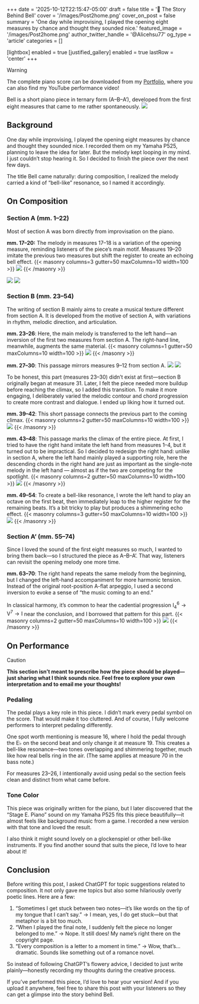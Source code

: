 +++
date = '2025-10-12T22:15:47-05:00'
draft = false
title = '🔔 The Story Behind Bell'
cover = '/images/Post2home.png'
cover_on_post = false
summary = 'One day while improvising, I played the opening eight measures by chance and thought they sounded nice.'
featured_image = '/images/Post2home.png'
author_twitter_handle = '@Alicehsu77' 
og_type = 'article'
categories = []

[lightbox]
enabled = true
[justified_gallery]
enabled = true
lastRow = 'center'
+++
> [!WARNING]
> The complete piano score can be downloaded from my [Portfolio](/en/portfolio/), where you can also find my YouTube performance video!

Bell is a short piano piece in ternary form (A–B–A’), developed from the first eight measures that came to me rather spontaneously.
![](/images/Post/2/1.png)

## Background
One day while improvising, I played the opening eight measures by chance and thought they sounded nice. I recorded them on my Yamaha P525, planning to leave the idea for later. But the melody kept looping in my mind. I just couldn’t stop hearing it. So I decided to finish the piece over the next few days.

The title Bell came naturally: during composition, I realized the melody carried a kind of “bell-like” resonance, so I named it accordingly.

## On Composition
### Section A (mm. 1–22)

Most of section A was born directly from improvisation on the piano.

**mm. 17–20:**
The melody in measures 17–18 is a variation of the opening measure, reminding listeners of the piece’s main motif. Measures 19–20 imitate the previous two measures but shift the register to create an echoing bell effect.
{{< masonry columns=3 gutter=50 maxColumns=10 width=100 >}}
![](/images/Post/2/2.png)
{{< /masonry >}}

![](/images/Post/2/3.png)
![](/images/Post/2/4.png)

### Section B (mm. 23–54)
The writing of section B mainly aims to create a musical texture different from section A. It is developed from the motive of section A, with variations in rhythm, melodic direction, and articulation.

**mm. 23–26**: Here, the main melody is transferred to the left hand—an inversion of the first two measures from section A. The right-hand line, meanwhile, augments the same material.
{{< masonry columns=1 gutter=50 maxColumns=10 width=100 >}}
![](/images/Post/2/5.png)
{{< /masonry >}}

**mm. 27–30**: This passage mirrors measures 9–12 from section A.
![](/images/Post/2/8.png)
![](/images/Post/2/7.png)

To be honest, this part (measures 23–30) didn’t exist at first—section B originally began at measure 31. Later, I felt the piece needed more buildup before reaching the climax, so I added this transition. To make it more engaging, I deliberately varied the melodic contour and chord progression to create more contrast and dialogue. I ended up liking how it turned out.

**mm. 39–42**: This short passage connects the previous part to the coming climax.
{{< masonry columns=2 gutter=50 maxColumns=10 width=100 >}}
![](/images/Post/2/9.png)
{{< /masonry >}}

**mm. 43–48**: This passage marks the climax of the entire piece. At first, I tried to have the right hand imitate the left hand from measures 1–4, but it turned out to be impractical. So I decided to redesign the right hand: unlike in section A, where the left hand mainly played a supporting role, here the descending chords in the right hand are just as important as the single-note melody in the left hand — almost as if the two are competing for the spotlight.
{{< masonry columns=2 gutter=50 maxColumns=10 width=100 >}}
![](/images/Post/2/10.png)
{{< /masonry >}}

**mm. 49–54**: To create a bell-like resonance, I wrote the left hand to play an octave on the first beat, then immediately leap to the higher register for the remaining beats. It’s a bit tricky to play but produces a shimmering echo effect.
{{< masonry columns=3 gutter=50 maxColumns=10 width=100 >}}
![](/images/Post/2/11.png)
{{< /masonry >}}

### Section A’ (mm. 55–74)

Since I loved the sound of the first eight measures so much, I wanted to bring them back—so I structured the piece as A–B–A’. That way, listeners can revisit the opening melody one more time.

**mm. 63–70**: The right hand repeats the same melody from the beginning, but I changed the left-hand accompaniment for more harmonic tension. Instead of the original root-position A-flat arpeggio, I used a second inversion to evoke a sense of “the music coming to an end.”

In classical harmony, it’s common to hear the cadential progression $\mathrm{I}^6_4 \rightarrow \mathrm{V}^7 \rightarrow \mathrm{I}$ near the conclusion, and I borrowed that pattern for this part.
{{< masonry columns=2 gutter=50 maxColumns=10 width=100 >}}
![](/images/Post/2/12.png)
{{< /masonry >}}

## On Performance

> [!CAUTION]
> **This section isn’t meant to prescribe how the piece should be played—just sharing what I think sounds nice. Feel free to explore your own interpretation and to email me your thoughts!**

### Pedaling

The pedal plays a key role in this piece. I didn’t mark every pedal symbol on the score. That would make it too cluttered. And of course, I fully welcome performers to interpret pedaling differently.

One spot worth mentioning is measure 16, where I hold the pedal through the E♭ on the second beat and only change it at measure 19. This creates a bell-like resonance—two tones overlapping and shimmering together, much like how real bells ring in the air. (The same applies at measure 70 in the bass note.)

For measures 23–26, I intentionally avoid using pedal so the section feels clean and distinct from what came before.

### Tone Color

This piece was originally written for the piano, but I later discovered that the “Stage E. Piano” sound on my Yamaha P525 fits this piece beautifully—it almost feels like background music from a game. I recorded a new version with that tone and loved the result.

I also think it might sound lovely on a glockenspiel or other bell-like instruments. If you find another sound that suits the piece, I’d love to hear about it!

## Conclusion

Before writing this post, I asked ChatGPT for topic suggestions related to composition. It not only gave me topics but also some hilariously overly poetic lines. Here are a few:

1. “Sometimes I get stuck between two notes—it’s like words on the tip of my tongue that I can’t say.” $\rightarrow$ I mean, yes, I do get stuck—but that metaphor is a bit too much.
2. “When I played the final note, I suddenly felt the piece no longer belonged to me.” $\rightarrow$ Nope. It still does! My name’s right there on the copyright page.
3. “Every composition is a letter to a moment in time.” $\rightarrow$ Wow, that’s... dramatic. Sounds like something out of a romance novel.

So instead of following ChatGPT’s flowery advice, I decided to just write plainly—honestly recording my thoughts during the creative process.

If you’ve performed this piece, I’d love to hear your version! And if you upload it anywhere, feel free to share this post with your listeners so they can get a glimpse into the story behind Bell.